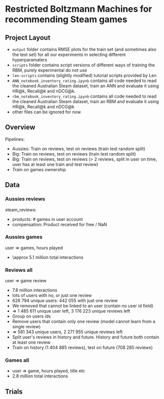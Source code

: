 # Restricted Boltzmann Machines for recommending Steam games

## Project Layout
- `output` folder contains RMSE plots for the train set (and sometimes also the test set) for all our experiments
in selecting different hyperparamaters
- `scripts` folder contains script versions of different ways of training the RBM, purely experimental do not use
- `len-scripts` contains (slightly modified) tutorial scripts provided by Len
- `ANN_notebook_inventory_rating.ipynb` contains all code needed to read the cleaned Australian Steam dataset, train an ANN and evaluate it using HR@k, Recall@k and nDCG@k.
- `rbm_notebook_inventory_rating.ipynb` contains all code needed to read the cleaned Australian Steam dataset, train an RBM and evaluate it using HR@k, Recall@k and nDCG@k
- other files can be ignored for now

## Overview
Pipelines:
- Aussies: Train on reviews, test on reviews (train test random split)
- Big: Train on reviews, test on reviews (train test random split)
- Big: Train on reviews, test on reviews (> 2 reviews, split in user on time, user has at least one train and test review)
- Train on games ownership


## Data
### Aussies reviews
steam_reviews:
- products: # games in user account
- compensation: Product received for free / NaN

### Aussies games
user => games, hours played
- \approx 5.1 million total interactions

### Reviews all
user => game review
- 7.8 million interactions
- lots of users with no, or just one review
- 626 794 unique users: 442 055 with just one review
- We removed that cannot be linked to an user (contain no user id field)
- => 1 485 611 unique user left, 3 176 223 unique reviews left
- Group on users ids
- Remove users that contain only one review (model cannot learn from a single review)
- => 581 343 unique users, 2 271 955 unique reviews left
- Split user's reviews in history and future. History and future both contain at least one review
- Train on history (1 404 885 reviews), test on future (708 285 reviews)

### Games all
- user => game, hours played, title etc
- 2.8 million total interactions


## Trials
### 